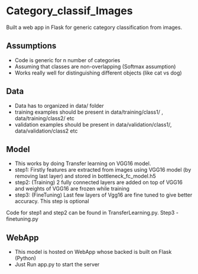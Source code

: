 # Category_classif_Images
Built a web app in Flask for generic category classification from images. 

## Assumptions
- Code is generic for n number of categories
- Assuming that classes are non-overlapping (Softmax assumption)
- Works really well for distinguishing different objects (like cat vs dog)

## Data
- Data has to organized in data/ folder
- training examples should be present in data/training/class1/ , data/training/class2/ etc
- validation examples should be present in data/validation/class1/, data/validation/class2 etc

## Model
- This works by doing Transfer learning on VGG16 model.
- step1: Firstly features are extracted from images using VGG16 model (by removing last layer) and stored in bottleneck_fc_model.h5
- step2: (Training) 2 fully connected layers are added on top of VGG16 and weights of VGG16 are frozen while training
- step3: (FineTuning) Last few layers of Vgg16 are fine tuned to give better accuracy. This step is optional

Code for step1 and step2 can be found in TransferLearning.py. Step3 - finetuning.py

## WebApp
- This model is hosted on WebApp whose backed is built on Flask (Python)
- Just Run app.py to start the server
